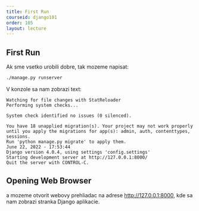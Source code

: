```yaml
---
title: First Run
courseid: django101
order: 105
layout: lecture
---
```


## First Run

Ak sme vsetko urobili dobre, tak mozeme napisat:

```bash
./manage.py runserver
```

V konzole sa nam zobrazi text:

```
Watching for file changes with StatReloader
Performing system checks...

System check identified no issues (0 silenced).

You have 18 unapplied migration(s). Your project may not work properly until you apply the migrations for app(s): admin, auth, contenttypes, sessions.
Run 'python manage.py migrate' to apply them.
June 22, 2022 - 17:53:44
Django version 4.0.4, using settings 'config.settings'
Starting development server at http://127.0.0.1:8000/
Quit the server with CONTROL-C.
```


## Opening Web Browser

a mozeme otvorit webovy prehliadac na adrese http://127.0.0.1:8000, kde sa nam zobrazi stranka Django aplikacie.


